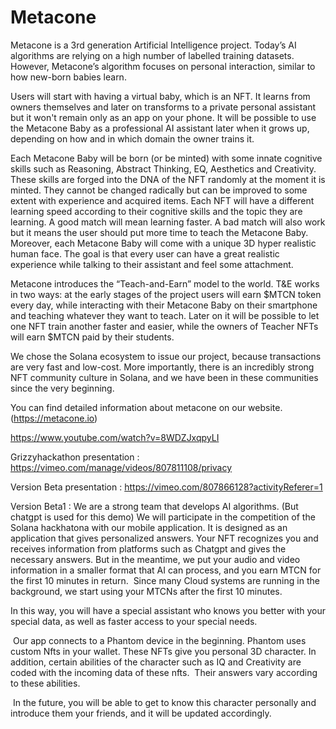 # Metacone

Metacone is a 3rd generation Artificial Intelligence project. Today’s AI algorithms are relying on a high number of labelled training datasets. However, Metacone’s algorithm focuses on personal interaction, similar to how new-born babies learn.

Users will start with having a virtual baby, which is an NFT. It learns from owners themselves and later on transforms to a private personal assistant but it won't remain only as an app on your phone. It will be possible to use the Metacone Baby as a professional AI assistant later when it grows up, depending on how and in which domain the owner trains it.

Each Metacone Baby will be born (or be minted) with some innate cognitive skills such as Reasoning, Abstract Thinking, EQ, Aesthetics and Creativity. These skills are forged into the DNA of the NFT randomly at the moment it is minted. They cannot be changed radically but can be improved to some extent with experience and acquired items. Each NFT will have a different learning speed according to their cognitive skills and the topic they are learning. A good match will mean learning faster. A bad match will also work but it means the user should put more time to teach the Metacone Baby. Moreover, each Metacone Baby will come with a unique 3D hyper realistic human face. The goal is that every user can have a great realistic experience while talking to their assistant and feel some attachment.

Metacone introduces the “Teach-and-Earn” model to the world. T&E works in two ways: at the early stages of the project users will earn $MTCN token every day, while interacting with their Metacone Baby on their smartphone and teaching whatever they want to teach. Later on it will be possible to let one NFT train another faster and easier, while the owners of Teacher NFTs will earn $MTCN paid by their students.

We chose the Solana ecosystem to issue our project, because transactions are very fast and low-cost. More importantly, there is an incredibly strong NFT community culture in Solana, and we have been in these communities since the very beginning.


You can find detailed information about metacone on our website.(https://metacone.io)

https://www.youtube.com/watch?v=8WDZJxqpyLI

Grizzyhackathon presentation : https://vimeo.com/manage/videos/807811108/privacy

Version Beta presentation : https://vimeo.com/807866128?activityReferer=1

Version Beta1 :
We are a strong team that develops AI algorithms. (But chatgpt is used for this demo) We will participate in the competition of the Solana hackhatona with our mobile application. It is designed as an application that gives personalized answers. Your NFT recognizes you and receives information from platforms such as Chatgpt and gives the necessary answers. But in the meantime, we put your audio and video information in a smaller format that AI can process, and you earn MTCN for the first 10 minutes in return.  Since many Cloud systems are running in the background, we start using your MTCNs after the first 10 minutes.

In this way, you will have a special assistant who knows you better with your special data, as well as faster access to your special needs.

 Our app connects to a Phantom device in the beginning. Phantom uses custom Nfts in your wallet. These NFTs give you personal 3D character. In addition, certain abilities of the character such as IQ and Creativity are coded with the incoming data of these nfts.  Their answers vary according to these abilities.

 In the future, you will be able to get to know this character personally and introduce them your friends, and it will be updated accordingly.
